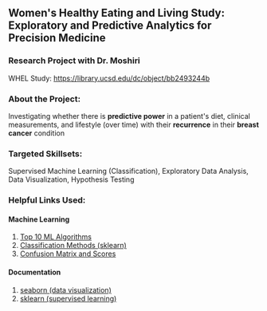 ## Women's Healthy Eating and Living Study: Exploratory and Predictive Analytics for Precision Medicine 
### Research Project with Dr. Moshiri
WHEL Study:  https://library.ucsd.edu/dc/object/bb2493244b

### About the Project:
Investigating whether there is **predictive power** in a patient's diet, clinical measurements, and lifestyle (over time) with their **recurrence** in their **breast cancer** condition 

### Targeted Skillsets:
Supervised Machine Learning (Classification), Exploratory Data Analysis, Data Visualization, Hypothesis Testing

### Helpful Links Used: 
#### Machine Learning 
1. [Top 10 ML Algorithms](https://www.simplilearn.com/10-algorithms-machine-learning-engineers-need-to-know-article)
2. [Classification Methods (sklearn)](https://cprosenjit.medium.com/10-classification-methods-from-scikit-learn-we-should-know-40c03ab8b077)
3. [Confusion Matrix and Scores](https://en.wikipedia.org/wiki/Confusion_matrix)

#### Documentation
1. [seaborn (data visualization)](https://seaborn.pydata.org/)
2. [sklearn (supervised learning)](https://scikit-learn.org/stable/supervised_learning.html)
